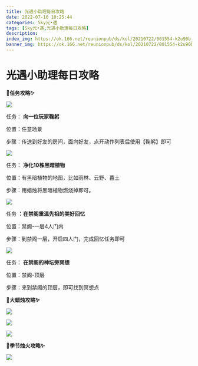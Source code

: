 ```yaml
---
title: 光遇小助理每日攻略
date: 2022-07-16 10:25:44
categories: Sky光•遇
tags: [Sky光•遇,光遇小助理每日攻略]
description: 
index_img: https://ok.166.net/reunionpub/ds/kol/20210722/001554-k2u90bj7ay.png?imageView&thumbnail=600x0&type=jpg
banner_img: https://ok.166.net/reunionpub/ds/kol/20210722/001554-k2u90bj7ay.png?imageView&thumbnail=600x0&type=jpg
---
```

# 光遇小助理每日攻略
**🎉任务攻略✨**

![](https://ok.166.net/reunionpub/ds/kol/20220716/004744-jrmg01s57y.png)

任务： **向一位玩家鞠躬**

位置：任意场景

步骤：传送到好友的房间，面向好友，点开动作列表后使用【鞠躬】即可

![](https://ok.166.net/reunionpub/ds/kol/20220716/004828-7mji0dg6sb.png)

任务： **净化10株黑暗植物**

位置：有黑暗植物的地图，比如雨林、云野、暮土

步骤：用蜡烛将黑暗植物燃烧掉即可。

  

![](https://ok.166.net/reunionpub/ds/kol/20220716/005307-sui1nk023b.png)

任务 **：在禁阁重温先祖的美好回忆**  

位置：禁阁-一层4人门内

步骤：到禁阁一层，开启四人门，完成回忆任务即可

![](https://ok.166.net/reunionpub/ds/kol/20220716/005335-zt7lr1gq0a.png)

任务： **在禁阁的神坛旁冥想**

位置：禁阁-顶层

步骤：来到禁阁的顶层，即可找到冥想点

 **🎉大蜡烛攻略✨**

![](https://ok.166.net/reunionpub/ds/kol/20220716/004920-8rtsq1iha2.png)

![](https://ok.166.net/reunionpub/ds/kol/20220716/005010-olrjw1hd74.png)

![](https://ok.166.net/reunionpub/ds/kol/20220716/005054-6ytsg95orz.png)

  

 **🎉季节烛火攻略✨**

![](https://ok.166.net/reunionpub/ds/kol/20220716/005150-2vfskijbpq.png)

  

